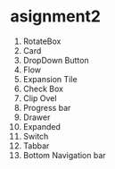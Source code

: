 # asignment2

1.	RotateBox
2.	Card
3.	DropDown Button
4.	Flow
5.	Expansion Tile
6.	Check Box
7.	Clip Ovel
8.	Progress bar
9.	Drawer
10.	Expanded
11.	Switch
12.	Tabbar
13.	Bottom Navigation bar

